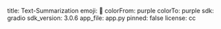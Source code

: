 title: Text-Summarization
emoji: 🌙
colorFrom: purple
colorTo: purple
sdk: gradio
sdk_version: 3.0.6
app_file: app.py
pinned: false
license: cc
